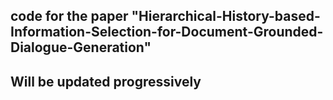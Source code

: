 ## code for the paper "Hierarchical-History-based-Information-Selection-for-Document-Grounded-Dialogue-Generation"
## Will be updated progressively

